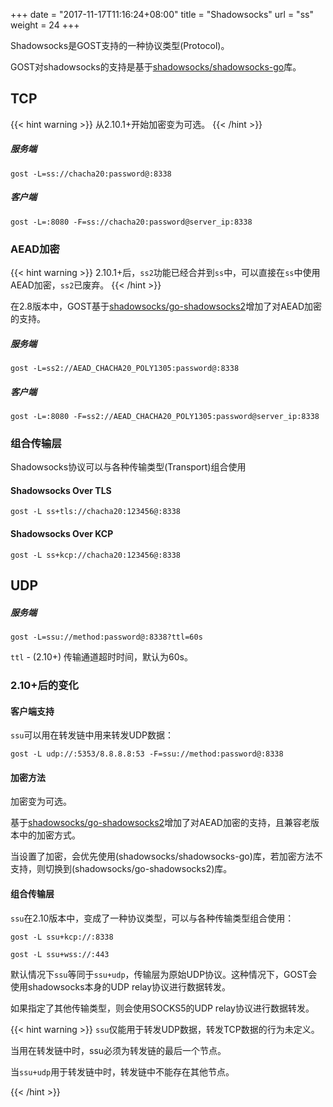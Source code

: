 +++
date = "2017-11-17T11:16:24+08:00"
title = "Shadowsocks"
url = "ss"
weight = 24
+++

Shadowsocks是GOST支持的一种协议类型(Protocol)。

GOST对shadowsocks的支持是基于[shadowsocks/shadowsocks-go](https://github.com/shadowsocks/shadowsocks-go)库。

## TCP

{{< hint warning >}}
从2.10.1+开始加密变为可选。
{{< /hint >}}

##### 服务端

```
gost -L=ss://chacha20:password@:8338
```

##### 客户端

```
gost -L=:8080 -F=ss://chacha20:password@server_ip:8338
```

### AEAD加密

{{< hint warning >}}
2.10.1+后，`ss2`功能已经合并到`ss`中，可以直接在`ss`中使用AEAD加密，`ss2`已废弃。
{{< /hint >}}

在2.8版本中，GOST基于[shadowsocks/go-shadowsocks2](https://github.com/shadowsocks/go-shadowsocks2)增加了对AEAD加密的支持。

##### 服务端

```
gost -L=ss2://AEAD_CHACHA20_POLY1305:password@:8338
```

##### 客户端

```
gost -L=:8080 -F=ss2://AEAD_CHACHA20_POLY1305:password@server_ip:8338
```

### 组合传输层

Shadowsocks协议可以与各种传输类型(Transport)组合使用

#### Shadowsocks Over TLS

```
gost -L ss+tls://chacha20:123456@:8338
```

#### Shadowsocks Over KCP

```
gost -L ss+kcp://chacha20:123456@:8338
```

## UDP

##### 服务端

```
gost -L=ssu://method:password@:8338?ttl=60s
```

`ttl` - (2.10+) 传输通道超时时间，默认为60s。

### 2.10+后的变化

#### 客户端支持

`ssu`可以用在转发链中用来转发UDP数据：

```
gost -L udp://:5353/8.8.8.8:53 -F=ssu://method:password@:8338
```

#### 加密方法

加密变为可选。

基于[shadowsocks/go-shadowsocks2](https://github.com/shadowsocks/go-shadowsocks2)增加了对AEAD加密的支持，且兼容老版本中的加密方式。

当设置了加密，会优先使用(shadowsocks/shadowsocks-go)库，若加密方法不支持，则切换到(shadowsocks/go-shadowsocks2)库。

#### 组合传输层

`ssu`在2.10版本中，变成了一种协议类型，可以与各种传输类型组合使用：

```
gost -L ssu+kcp://:8338
```

```
gost -L ssu+wss://:443
```

默认情况下`ssu`等同于`ssu+udp`，传输层为原始UDP协议。这种情况下，GOST会使用shadowsocks本身的UDP relay协议进行数据转发。

如果指定了其他传输类型，则会使用SOCKS5的UDP relay协议进行数据转发。

{{< hint warning >}}
`ssu`仅能用于转发UDP数据，转发TCP数据的行为未定义。

当用在转发链中时，ssu必须为转发链的最后一个节点。

当`ssu+udp`用于转发链中时，转发链中不能存在其他节点。

{{< /hint >}}